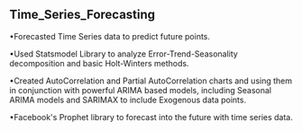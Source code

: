 ## Time_Series_Forecasting ##

•Forecasted  Time Series data to predict future points.

•Used Statsmodel Library to analyze Error-Trend-Seasonality decomposition and basic Holt-Winters methods.

•Created AutoCorrelation and Partial AutoCorrelation charts and using them in conjunction with powerful ARIMA based models, including Seasonal ARIMA models and SARIMAX to include Exogenous data points.

•Facebook's Prophet library to forecast into the future with time series data.
